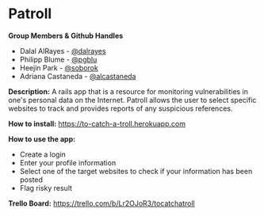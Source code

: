 # Patroll
**Group Members & Github Handles**

* Dalal AlRayes - [@dalrayes](https://github.com/dalrayes)
* Philipp Blume - [@pgblu](https://github.com/pgblu)
* Heejin Park - [@soborok](https://github.com/soborok)
* Adriana Castaneda - [@alcastaneda](https://github.com/alcastaneda)

**Description:**
A rails app that is a resource for monitoring vulnerabilities in one's personal data on the Internet. Patroll allows the user to select specific websites to track and provides reports of any suspicious references.

**How to install:**
https://to-catch-a-troll.herokuapp.com

**How to use the app:**
* Create a login
* Enter your profile information
* Select one of the target websites to check if your information has been posted
* Flag risky result

**Trello Board:**
https://trello.com/b/Lr2OJoR3/tocatchatroll
